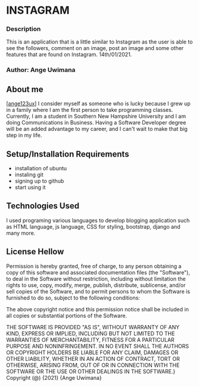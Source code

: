 # INSTAGRAM

### Description
This is an application that is a little similar to Instagram as the user is able to see the followers, comment on an image, post an image and some other features that are found on Instagram.
  14th/01/2021.

### Author: Ange Uwimana

## About me
[[ange123ux](https://github.com/ange123ux/instagram)]
I consider myself as someone who is lucky because I grew up in a family where I am the first person to take programming classes. Currently, I am a student in Southern New Hampshire University and I am doing Communications in Business. Having a Software Developer degree will be an added advantage to my career, and I can't wait to make that big step in my life. 

## Setup/Installation Requirements

* installation of ubuntu
* instaling git
* signing up to github 
* start using it
## Technologies Used
I used programing various languages to develop blogging application such as HTML language, js language, CSS for styling, bootstrap, django and many more.

## License Hellow

Permission is hereby granted, free of charge, to any person obtaining a copy
of this software and associated documentation files (the "Software"), to deal in the Software without restriction, including without limitation the rights
to use, copy, modify, merge, publish, distribute, sublicense, and/or sell
copies of the Software, and to permit persons to whom the Software is
furnished to do so, subject to the following conditions:

The above copyright notice and this permission notice shall be included in all
copies or substantial portions of the Software.

THE SOFTWARE IS PROVIDED "AS IS", WITHOUT WARRANTY OF ANY KIND, EXPRESS OR
IMPLIED, INCLUDING BUT NOT LIMITED TO THE WARRANTIES OF MERCHANTABILITY, FITNESS FOR A PARTICULAR PURPOSE AND NONINFRINGEMENT. IN NO EVENT SHALL THE
AUTHORS OR COPYRIGHT HOLDERS BE LIABLE FOR ANY CLAIM, DAMAGES OR OTHER
LIABILITY, WHETHER IN AN ACTION OF CONTRACT, TORT OR OTHERWISE, ARISING FROM, OUT OF OR IN CONNECTION WITH THE SOFTWARE OR THE USE OR OTHER DEALINGS IN THE SOFTWARE.}
Copyright (@) {2021} {Ange Uwimana}